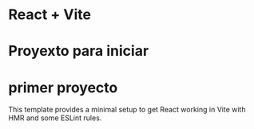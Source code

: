 # React + Vite

# Proyexto para iniciar
# primer proyecto
This template provides a minimal setup to get React working in Vite with HMR and some ESLint rules.

